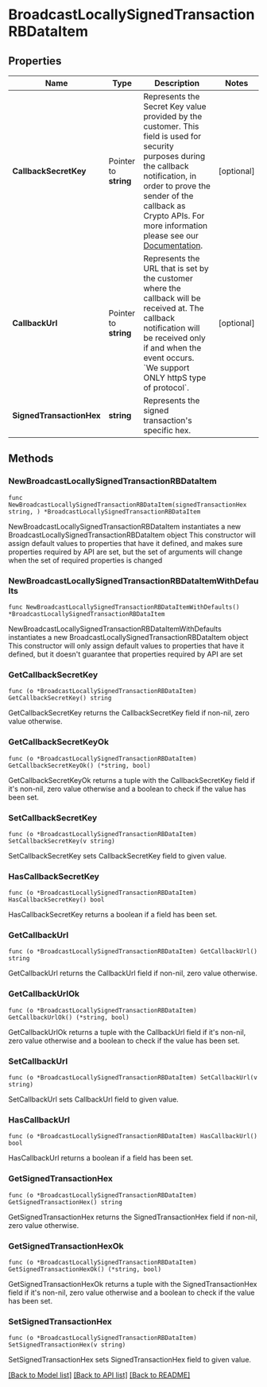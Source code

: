 # BroadcastLocallySignedTransactionRBDataItem

## Properties

Name | Type | Description | Notes
------------ | ------------- | ------------- | -------------
**CallbackSecretKey** | Pointer to **string** | Represents the Secret Key value provided by the customer. This field is used for security purposes during the callback notification, in order to prove the sender of the callback as Crypto APIs. For more information please see our [Documentation](https://developers.cryptoapis.io/technical-documentation/general-information/callbacks#callback-security). | [optional] 
**CallbackUrl** | Pointer to **string** | Represents the URL that is set by the customer where the callback will be received at. The callback notification will be received only if and when the event occurs. &#x60;We support ONLY httpS type of protocol&#x60;. | [optional] 
**SignedTransactionHex** | **string** | Represents the signed transaction&#39;s specific hex. | 

## Methods

### NewBroadcastLocallySignedTransactionRBDataItem

`func NewBroadcastLocallySignedTransactionRBDataItem(signedTransactionHex string, ) *BroadcastLocallySignedTransactionRBDataItem`

NewBroadcastLocallySignedTransactionRBDataItem instantiates a new BroadcastLocallySignedTransactionRBDataItem object
This constructor will assign default values to properties that have it defined,
and makes sure properties required by API are set, but the set of arguments
will change when the set of required properties is changed

### NewBroadcastLocallySignedTransactionRBDataItemWithDefaults

`func NewBroadcastLocallySignedTransactionRBDataItemWithDefaults() *BroadcastLocallySignedTransactionRBDataItem`

NewBroadcastLocallySignedTransactionRBDataItemWithDefaults instantiates a new BroadcastLocallySignedTransactionRBDataItem object
This constructor will only assign default values to properties that have it defined,
but it doesn't guarantee that properties required by API are set

### GetCallbackSecretKey

`func (o *BroadcastLocallySignedTransactionRBDataItem) GetCallbackSecretKey() string`

GetCallbackSecretKey returns the CallbackSecretKey field if non-nil, zero value otherwise.

### GetCallbackSecretKeyOk

`func (o *BroadcastLocallySignedTransactionRBDataItem) GetCallbackSecretKeyOk() (*string, bool)`

GetCallbackSecretKeyOk returns a tuple with the CallbackSecretKey field if it's non-nil, zero value otherwise
and a boolean to check if the value has been set.

### SetCallbackSecretKey

`func (o *BroadcastLocallySignedTransactionRBDataItem) SetCallbackSecretKey(v string)`

SetCallbackSecretKey sets CallbackSecretKey field to given value.

### HasCallbackSecretKey

`func (o *BroadcastLocallySignedTransactionRBDataItem) HasCallbackSecretKey() bool`

HasCallbackSecretKey returns a boolean if a field has been set.

### GetCallbackUrl

`func (o *BroadcastLocallySignedTransactionRBDataItem) GetCallbackUrl() string`

GetCallbackUrl returns the CallbackUrl field if non-nil, zero value otherwise.

### GetCallbackUrlOk

`func (o *BroadcastLocallySignedTransactionRBDataItem) GetCallbackUrlOk() (*string, bool)`

GetCallbackUrlOk returns a tuple with the CallbackUrl field if it's non-nil, zero value otherwise
and a boolean to check if the value has been set.

### SetCallbackUrl

`func (o *BroadcastLocallySignedTransactionRBDataItem) SetCallbackUrl(v string)`

SetCallbackUrl sets CallbackUrl field to given value.

### HasCallbackUrl

`func (o *BroadcastLocallySignedTransactionRBDataItem) HasCallbackUrl() bool`

HasCallbackUrl returns a boolean if a field has been set.

### GetSignedTransactionHex

`func (o *BroadcastLocallySignedTransactionRBDataItem) GetSignedTransactionHex() string`

GetSignedTransactionHex returns the SignedTransactionHex field if non-nil, zero value otherwise.

### GetSignedTransactionHexOk

`func (o *BroadcastLocallySignedTransactionRBDataItem) GetSignedTransactionHexOk() (*string, bool)`

GetSignedTransactionHexOk returns a tuple with the SignedTransactionHex field if it's non-nil, zero value otherwise
and a boolean to check if the value has been set.

### SetSignedTransactionHex

`func (o *BroadcastLocallySignedTransactionRBDataItem) SetSignedTransactionHex(v string)`

SetSignedTransactionHex sets SignedTransactionHex field to given value.



[[Back to Model list]](../README.md#documentation-for-models) [[Back to API list]](../README.md#documentation-for-api-endpoints) [[Back to README]](../README.md)


